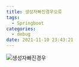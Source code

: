 ```yaml
---
title: 생성자빠진경우오류
tags:
  - Springboot
categories:
  - debug
date: 2021-11-10 23:43:21
---
```


![생성자빠진경우](/review_img/project_kh_team/etc/1.PNG)





